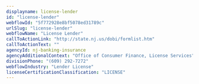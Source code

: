 ```yaml
---
displayname: license-lender
id: "license-lender"
webflowId: "5f772928e8bf5078ed31789c"
urlSlug: "license-lender"
webflowName: "License Lender"
callToActionLink: "http://state.nj.us/dobi/formlist.htm"
callToActionText: ""
agencyId: nj-banking-insurance
agencyAdditionalContext: "Office of Consumer Finance, License Services"
divisionPhone: "(609) 292-7272"
webflowIndustry: "Lender License"
licenseCertificationClassification: "LICENSE"
---
```

